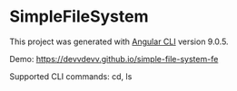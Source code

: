 # SimpleFileSystem

This project was generated with [Angular CLI](https://github.com/angular/angular-cli) version 9.0.5.

Demo: https://devvdevv.github.io/simple-file-system-fe

Supported CLI commands: cd, ls
